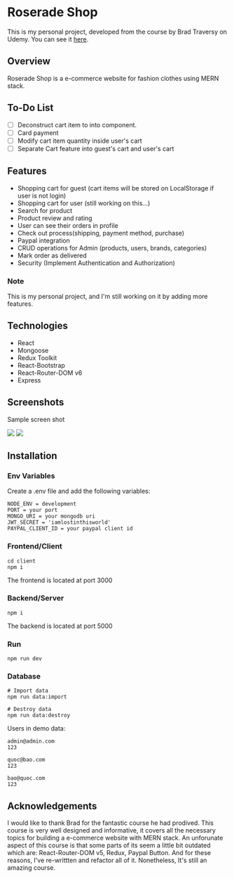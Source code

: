 # Roserade Shop

This is my personal project, developed from the course by Brad Traversy on Udemy. You can see it [here](https://www.udemy.com/course/mern-ecommerce).

## Overview

Roserade Shop is a e-commerce website for fashion clothes using MERN stack.

## To-Do List

-   [ ] Deconstruct cart item to into component.
-   [ ] Card payment
-   [ ] Modify cart item quantity inside user's cart
-   [ ] Separate Cart feature into guest's cart and user's cart

## Features

-   Shopping cart for guest (cart items will be stored on LocalStorage if user is not login)
-   Shopping cart for user (still working on this...)
-   Search for product
-   Product review and rating
-   User can see their orders in profile
-   Check out process(shipping, payment method, purchase)
-   Paypal integration
-   CRUD operations for Admin (products, users, brands, categories)
-   Mark order as delivered
-   Security (Implement Authentication and Authorization)

### Note

This is my personal project, and I'm still working on it by adding more features.

## Technologies

-   React
-   Mongoose
-   Redux Toolkit
-   React-Bootstrap
-   React-Router-DOM v6
-   Express

## Screenshots

Sample screen shot

![](https://i.imgur.com/DivNd1i.png)
![](https://i.imgur.com/k4Uciq1.png)

## Installation

### Env Variables

Create a .env file and add the following variables:

```
NODE_ENV = development
PORT = your port
MONGO_URI = your mongodb uri
JWT_SECRET = 'iamlostinthisworld'
PAYPAL_CLIENT_ID = your paypal client id
```

### Frontend/Client

```
cd client
npm i
```

The frontend is located at port 3000

### Backend/Server

```
npm i
```

The backend is located at port 5000

### Run

```
npm run dev
```

### Database

```
# Import data
npm run data:import

# Destroy data
npm run data:destroy
```

Users in demo data:

```
admin@admin.com
123

quoc@bao.com
123

bao@quoc.com
123
```

## Acknowledgements

I would like to thank Brad for the fantastic course he had prodived. This course is very well designed and informative, it covers all the necessary topics for building a e-commerce website with MERN stack. An unforunate aspect of this course is that some parts of its seem a little bit outdated which are: React-Router-DOM v5, Redux, Paypal Button. And for these reasons, I've re-writtten and refactor all of it. Nonetheless, It's still an amazing course.
